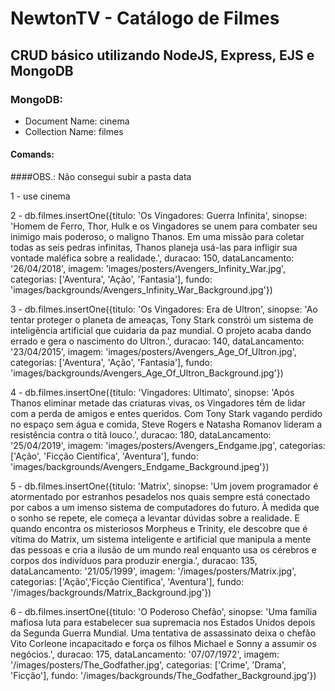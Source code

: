 # NewtonTV - Catálogo de Filmes

## CRUD básico utilizando NodeJS, Express, EJS e MongoDB

### MongoDB:

* Document Name: cinema
* Collection Name: filmes

#### Comands:

####OBS.: Não consegui subir a pasta data

1 - use cinema

2 - db.filmes.insertOne({titulo: 'Os Vingadores: Guerra Infinita', sinopse: 'Homem de Ferro, Thor, Hulk e os Vingadores se unem para combater seu inimigo mais poderoso, o maligno Thanos. Em uma missão para coletar todas as seis pedras infinitas, Thanos planeja usá-las para infligir sua vontade maléfica sobre a realidade.', duracao: 150, dataLancamento: '26/04/2018', imagem: 'images/posters/Avengers_Infinity_War.jpg', categorias: ['Aventura', 'Ação', 'Fantasia'], fundo: 'images/backgrounds/Avengers_Infinity_War_Background.jpg'})

3 - db.filmes.insertOne({titulo: 'Os Vingadores: Era de Ultron', sinopse: 'Ao tentar proteger o planeta de ameaças, Tony Stark constrói um sistema de inteligência artificial que cuidaria da paz mundial. O projeto acaba dando errado e gera o nascimento do Ultron.', duracao: 140, dataLancamento: '23/04/2015', imagem: 'images/posters/Avengers_Age_Of_Ultron.jpg', categorias: ['Aventura', 'Ação', 'Fantasia'], fundo: 'images/backgrounds/Avengers_Age_Of_Ultron_Background.jpg'})

4 - db.filmes.insertOne({titulo: 'Vingadores: Ultimato', sinopse: 'Após Thanos eliminar metade das criaturas vivas, os Vingadores têm de lidar com a perda de amigos e entes queridos. Com Tony Stark vagando perdido no espaço sem água e comida, Steve Rogers e Natasha Romanov lideram a resistência contra o titã louco.', duracao: 180, dataLancamento: '25/04/2019', imagem: 'images/posters/Avengers_Endgame.jpg', categorias: ['Ação', 'Ficção Científica', 'Aventura'], fundo: 'images/backgrounds/Avengers_Endgame_Background.jpeg'})

5 - db.filmes.insertOne({titulo: 'Matrix', sinopse: 'Um jovem programador é atormentado por estranhos pesadelos nos quais sempre está conectado por cabos a um imenso sistema de computadores do futuro. À medida que o sonho se repete, ele começa a levantar dúvidas sobre a realidade. E quando encontra os misteriosos Morpheus e Trinity, ele descobre que é vítima do Matrix, um sistema inteligente e artificial que manipula a mente das pessoas e cria a ilusão de um mundo real enquanto usa os cérebros e corpos dos indivíduos para produzir energia.', duracao: 135, dataLancamento: '21/05/1999', imagem: '/images/posters/Matrix.jpg', categorias: ['Ação','Ficção Científica', 'Aventura'], fundo: '/images/backgrounds/Matrix_Background.jpg'})

6 - db.filmes.insertOne({titulo: 'O Poderoso Chefão', sinopse: 'Uma família mafiosa luta para estabelecer sua supremacia nos Estados Unidos depois da Segunda Guerra Mundial. Uma tentativa de assassinato deixa o chefão Vito Corleone incapacitado e força os filhos Michael e Sonny a assumir os negócios.', duracao: 175, dataLancamento: '07/07/1972', imagem: '/images/posters/The_Godfather.jpg', categorias: ['Crime', 'Drama', 'Ficção'], fundo: '/images/backgrounds/The_Godfather_Background.jpg'})

